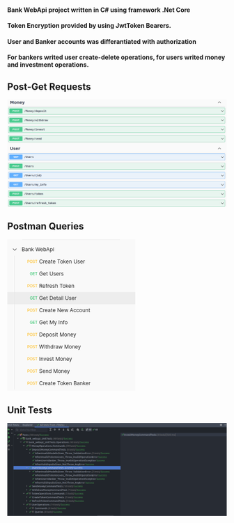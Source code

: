 #### Bank WebApi project written in C# using framework .Net Core
#### Token Encryption provided by using JwtToken Bearers.
#### User and Banker accounts was differantiated with authorization
#### For bankers writed user create-delete operations, for users writed money and investment operations.

## Post-Get Requests
![post-get requests](./images/1.png "")

## Postman Queries
![postman queries](./images/2.png "")

## Unit Tests
![unit tests](./images/3.png "")